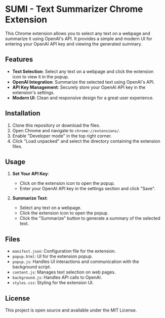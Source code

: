 # SUMI - Text Summarizer Chrome Extension

This Chrome extension allows you to select any text on a webpage and summarize it using OpenAI's API. It provides a simple and modern UI for entering your OpenAI API key and viewing the generated summary.

## Features

- **Text Selection**: Select any text on a webpage and click the extension icon to view it in the popup.
- **OpenAI Integration**: Summarize the selected text using OpenAI's API.
- **API Key Management**: Securely store your OpenAI API key in the extension's settings.
- **Modern UI**: Clean and responsive design for a great user experience.

## Installation

1. Clone this repository or download the files.
2. Open Chrome and navigate to `chrome://extensions/`.
3. Enable "Developer mode" in the top right corner.
4. Click "Load unpacked" and select the directory containing the extension files.

## Usage

1. **Set Your API Key**:
   - Click on the extension icon to open the popup.
   - Enter your OpenAI API key in the settings section and click "Save".

2. **Summarize Text**:
   - Select any text on a webpage.
   - Click the extension icon to open the popup.
   - Click the "Summarize" button to generate a summary of the selected text.

## Files

- `manifest.json`: Configuration file for the extension.
- `popup.html`: UI for the extension popup.
- `popup.js`: Handles UI interactions and communication with the background script.
- `content.js`: Manages text selection on web pages.
- `background.js`: Handles API calls to OpenAI.
- `styles.css`: Styling for the extension UI.


## License

This project is open source and available under the MIT License. 
